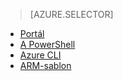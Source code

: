 > [AZURE.SELECTOR]
- [Portál](../articles/virtual-network/virtual-networks-create-nsg-arm-pportal.md)
- [A PowerShell](../articles/virtual-network/virtual-networks-create-nsg-arm-ps.md)
- [Azure CLI](../articles/virtual-network/virtual-networks-create-nsg-arm-cli.md)
- [ARM-sablon](../articles/virtual-network/virtual-networks-create-nsg-arm-template.md)